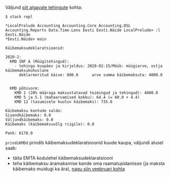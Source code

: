 
Väljund [siit algavate tehingute](https://github.com/eyeinsky/accounting/blob/2f462140021423ad93963b252d967b273f92f337/Eesti/N%C3%A4ide.hs#L63)
kohta:

```
$ stack repl

*LocalPrelude Accounting Accounting.Core Accounting.DSL Accounting.Reports Data.Time.Lens Eesti Eesti.Näide LocalPrelude> :l Eesti.Näide
*Eesti.Näide> main

Käibemaksudeklaratsioonid:

2020-2:
  KMD INF A (Müügitehingud):
    - tehingu kuupäev ja kirjeldus: 2020-02-15/Müük: müügiarve, ostja käibemaksukohuslane
      deklareeritud käive: 800.0      arve summa käibemaksuta: 4000.0


  KMD põhivorm:
    KMD 1 (20% määraga maksustatavad toimingud ja tehingud): 4000.0
    KMD 5 ja 5.1 (mahaarvamised kokku): 64.4 (= 60.0 + 4.4)
    KMD 12 (tasumisele kuuluv käibemaks): 735.6

Käibemaksu kontode saldo:
Sisendkäibemaks: 0.0
Väljundkäibemaks: 0.0
Käibemaks (käibemaksuvõlg riigile): 0.0

Pank: 6178.0
```

`prindiKMDd` prindib käibemaksudeklaratsioonid kuude kaupa, väljundi
alusel saab:
- täita EMTA kodulehel käibemaksudeklaratsiooni
- teha käibemaksu äramaksmise kande oma raamatupidamisse (ja maksta
  käibemaks muidugi ka ära),
  [nagu siin veebruari kohta](https://github.com/eyeinsky/accounting/blob/2f462140021423ad93963b252d967b273f92f337/Eesti/N%C3%A4ide.hs#L89)
